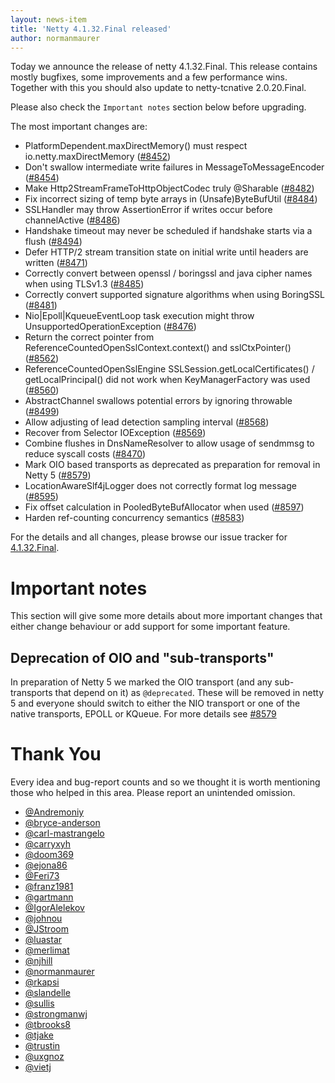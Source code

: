 ```yaml
---
layout: news-item
title: 'Netty 4.1.32.Final released'
author: normanmaurer
---
```


Today we announce the release of netty 4.1.32.Final. This release contains mostly bugfixes, some improvements and a few performance wins. Together with this you should also update to netty-tcnative 2.0.20.Final.

Please also check the `Important notes` section below before upgrading.

The most important changes are:

* PlatformDependent.maxDirectMemory() must respect io.netty.maxDirectMemory ([#8452](https://github.com/netty/netty/pull/8452))
* Don't swallow intermediate write failures in MessageToMessageEncoder ([#8454](https://github.com/netty/netty/pull/8454))
* Make Http2StreamFrameToHttpObjectCodec truly @Sharable ([#8482](https://github.com/netty/netty/pull/8482))
* Fix incorrect sizing of temp byte arrays in (Unsafe)ByteBufUtil ([#8484](https://github.com/netty/netty/pull/8484))
* SSLHandler may throw AssertionError if writes occur before channelActive ([#8486](https://github.com/netty/netty/pull/8486))
* Handshake timeout may never be scheduled if handshake starts via a flush ([#8494](https://github.com/netty/netty/pull/8494))
* Defer HTTP/2 stream transition state on initial write until headers are written ([#8471](https://github.com/netty/netty/pull/8471))
* Correctly convert between openssl / boringssl and java cipher names when using TLSv1.3 ([#8485](https://github.com/netty/netty/pull/8485))
* Correctly convert supported signature algorithms when using BoringSSL ([#8481](https://github.com/netty/netty/pull/8481))
* Nio|Epoll|KqueueEventLoop task execution might throw UnsupportedOperationException ([#8476](https://github.com/netty/netty/pull/8476))
* Return the correct pointer from ReferenceCountedOpenSslContext.context() and sslCtxPointer() ([#8562](https://github.com/netty/netty/pull/8562))
* ReferenceCountedOpenSslEngine SSLSession.getLocalCertificates() / getLocalPrincipal() did not work when KeyManagerFactory was used ([#8560](https://github.com/netty/netty/pull/8560))
* AbstractChannel swallows potential errors by ignoring throwable ([#8499](https://github.com/netty/netty/pull/8499))
* Allow adjusting of lead detection sampling interval ([#8568](https://github.com/netty/netty/pull/8568))
* Recover from Selector IOException ([#8569](https://github.com/netty/netty/pull/8569))
* Combine flushes in DnsNameResolver to allow usage of sendmmsg to reduce syscall costs ([#8470](https://github.com/netty/netty/pull/8470))
* Mark OIO based transports as deprecated as preparation for removal in Netty 5 ([#8579](https://github.com/netty/netty/pull/8579))
* LocationAwareSlf4jLogger does not correctly format log message ([#8595](https://github.com/netty/netty/pull/8595))
* Fix offset calculation in PooledByteBufAllocator when used ([#8597](https://github.com/netty/netty/pull/8597))
* Harden ref-counting concurrency semantics ([#8583](https://github.com/netty/netty/pull/8583))

For the details and all changes, please browse our issue tracker for  [4.1.32.Final](https://github.com/netty/netty/issues?q=is%3Aclosed+milestone%3A4.1.32.Final).

# Important notes

This section will give some more details about more important changes that either change behaviour or add support for some important feature.

## Deprecation of OIO and "sub-transports"
In preparation of Netty 5 we marked the OIO transport (and any sub-transports that depend on it) as `@deprecated`. These will be removed in netty 5 and everyone should switch to either the NIO transport or one of the native transports, EPOLL or KQueue. For more details see [#8579](https://github.com/netty/netty/pull/8579)

# Thank You

Every idea and bug-report counts and so we thought it is worth mentioning those who helped in this area. Please report an unintended omission.
 
* [@Andremoniy](https://github.com/Andremoniy)
* [@bryce-anderson](https://github.com/bryce-anderson)
* [@carl-mastrangelo](https://github.com/carl-mastrangelo)
* [@carryxyh](https://github.com/carryxyh)
* [@doom369](https://github.com/doom369)
* [@ejona86](https://github.com/ejona86)
* [@Feri73](https://github.com/Feri73)
* [@franz1981](https://github.com/franz1981)
* [@gartmann](https://github.com/gartmann)
* [@IgorAlelekov](https://github.com/IgorAlelekov)
* [@johnou](https://github.com/johnou)
* [@JStroom](https://github.com/JStroom)
* [@luastar](https://github.com/luastar)
* [@merlimat](https://github.com/merlimat)
* [@njhill](https://github.com/njhill)
* [@normanmaurer](https://github.com/normanmaurer)
* [@rkapsi](https://github.com/rkapsi)
* [@slandelle](https://github.com/slandelle)
* [@sullis](https://github.com/sullis)
* [@strongmanwj](https://github.com/strongmanwj)
* [@tbrooks8](https://github.com/tbrooks8)
* [@tjake](https://github.com/tjake)
* [@trustin](https://github.com/trustin)
* [@uxgnoz](https://github.com/uxgnoz)
* [@vietj](https://github.com/vietj)
 
